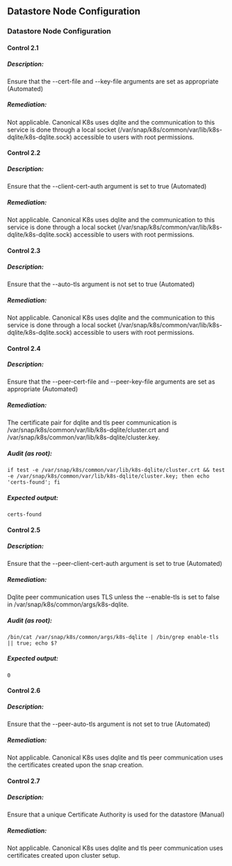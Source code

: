 ## Datastore Node Configuration

### Datastore Node Configuration

#### Control 2.1

##### Description:

Ensure that the --cert-file and --key-file arguments are set as
appropriate (Automated)


##### Remediation:

Not applicable. Canonical K8s uses dqlite and the communication
to this service is done through a
local socket
(/var/snap/k8s/common/var/lib/k8s-dqlite/k8s-dqlite.sock)
accessible to users with root permissions.


#### Control 2.2

##### Description:

Ensure that the --client-cert-auth argument is set to true
(Automated)


##### Remediation:

Not applicable. Canonical K8s uses dqlite and the communication
to this service is done through a
local socket
(/var/snap/k8s/common/var/lib/k8s-dqlite/k8s-dqlite.sock)
accessible to users with root permissions.


#### Control 2.3

##### Description:

Ensure that the --auto-tls argument is not set to true
(Automated)


##### Remediation:

Not applicable. Canonical K8s uses dqlite and the communication
to this service is done through a
local socket
(/var/snap/k8s/common/var/lib/k8s-dqlite/k8s-dqlite.sock)
accessible to users with root permissions.


#### Control 2.4

##### Description:

Ensure that the --peer-cert-file and --peer-key-file arguments
are set as appropriate (Automated)


##### Remediation:

The certificate pair for dqlite and tls peer communication is
/var/snap/k8s/common/var/lib/k8s-dqlite/cluster.crt and
/var/snap/k8s/common/var/lib/k8s-dqlite/cluster.key.


##### Audit (as root):

```
if test -e /var/snap/k8s/common/var/lib/k8s-dqlite/cluster.crt && test -e /var/snap/k8s/common/var/lib/k8s-dqlite/cluster.key; then echo 'certs-found'; fi
```

##### Expected output:

```
certs-found
```

#### Control 2.5

##### Description:

Ensure that the --peer-client-cert-auth argument is set to true
(Automated)


##### Remediation:

Dqlite peer communication uses TLS unless the --enable-tls is
set to false in
/var/snap/k8s/common/args/k8s-dqlite.


##### Audit (as root):

```
/bin/cat /var/snap/k8s/common/args/k8s-dqlite | /bin/grep enable-tls || true; echo $?
```

##### Expected output:

```
0
```

#### Control 2.6

##### Description:

Ensure that the --peer-auto-tls argument is not set to true
(Automated)


##### Remediation:

Not applicable. Canonical K8s uses dqlite and tls peer
communication uses the certificates
created upon the snap creation.


#### Control 2.7

##### Description:

Ensure that a unique Certificate Authority is used for the
datastore (Manual)


##### Remediation:

Not applicable. Canonical K8s uses dqlite and tls peer
communication uses certificates
created upon cluster setup.


